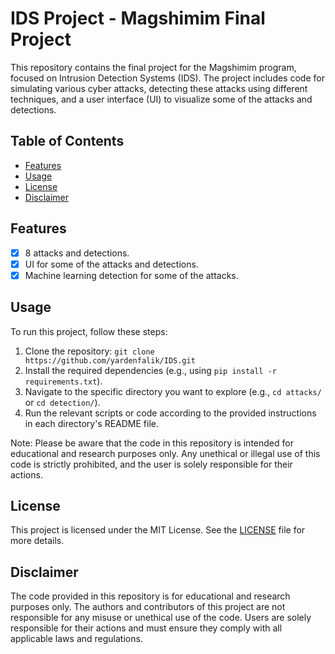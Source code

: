 # IDS Project - Magshimim Final Project

This repository contains the final project for the Magshimim program, focused on Intrusion Detection Systems (IDS). The project includes code for simulating various cyber attacks, detecting these attacks using different techniques, and a user interface (UI) to visualize some of the attacks and detections.

## Table of Contents

- [Features](#features)
- [Usage](#usage)
- [License](#license)
- [Disclaimer](#disclaimer)

## Features

- [x] 8 attacks and detections.
- [x] UI for some of the attacks and detections.
- [x] Machine learning detection for some of the attacks.

## Usage

To run this project, follow these steps:

1. Clone the repository: `git clone https://github.com/yardenfalik/IDS.git`
2. Install the required dependencies (e.g., using `pip install -r requirements.txt`).
3. Navigate to the specific directory you want to explore (e.g., `cd attacks/` or `cd detection/`).
4. Run the relevant scripts or code according to the provided instructions in each directory's README file.

Note: Please be aware that the code in this repository is intended for educational and research purposes only. Any unethical or illegal use of this code is strictly prohibited, and the user is solely responsible for their actions.

## License

This project is licensed under the MIT License. See the [LICENSE](LICENSE) file for more details.

## Disclaimer

The code provided in this repository is for educational and research purposes only. The authors and contributors of this project are not responsible for any misuse or unethical use of the code. Users are solely responsible for their actions and must ensure they comply with all applicable laws and regulations.
